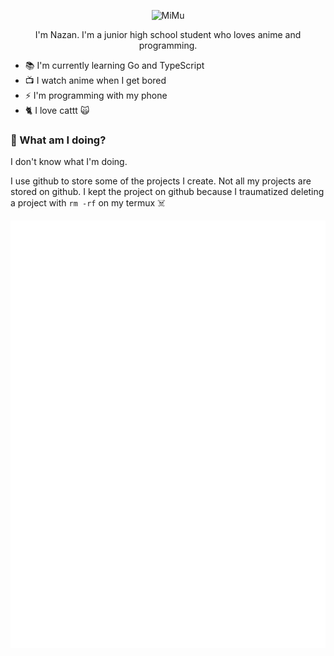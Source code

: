 <div align=center>

![MiMu](https://media.tenor.com/dyrSxBvbnE0AAAAd/aesthetic-anime.gif)

I'm Nazan.
I'm a junior high school student who loves anime and programming.

</div>

- 📚 I'm currently learning Go and TypeScript
- 📺 I watch anime when I get bored
- ⚡ I'm programming with my phone
- 🐈 I love cattt 🙀

### 🤔 What am I doing?

I don't know what I'm doing.

I use github to store some of the projects I create.
Not all my projects are stored on github.
I kept the project on github because I traumatized deleting a project with `rm -rf` on my termux ☠️

![](./metrics.svg)
